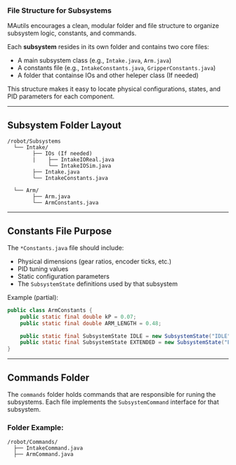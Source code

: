 ### File Structure for Subsystems

MAutils encourages a clean, modular folder and file structure to organize subsystem logic, constants, and commands.

Each **subsystem** resides in its own folder and contains two core files:

* A main subsystem class (e.g., `Intake.java`, `Arm.java`)
* A constants file (e.g., `IntakeConstants.java`, `GripperConstants.java`)
* A folder that containse IOs and other heleper class (If needed) 

This structure makes it easy to locate physical configurations, states, and PID parameters for each component.

---

##  Subsystem Folder Layout

```text
/robot/Subsystems
  └── Intake/
        ├── IOs (If needed)
        |    ├── IntakeIOReal.java
             └── IntakeIOSim.java
        ├── Intake.java
        └── IntakeConstants.java
        
  └── Arm/
        ├── Arm.java
        └── ArmConstants.java
```

---

##  Constants File Purpose

The `*Constants.java` file should include:

* Physical dimensions (gear ratios, encoder ticks, etc.)
* PID tuning values
* Static configuration parameters
* The `SubsystemState` definitions used by that subsystem

Example (partial):

```java
public class ArmConstants {
    public static final double kP = 0.07;
    public static final double ARM_LENGTH = 0.48;

    public static final SubsystemState IDLE = new SubsystemState("IDLE");
    public static final SubsystemState EXTENDED = new SubsystemState("EXTENDED");
}
```

---

##  Commands Folder

The `commands` folder holds commands that are responsible for runing the subsystems. Each file implements the `SubsystemCommand` interface for that subsystem.

### Folder Example:

```text
/robot/Commands/
  ├── IntakeCommand.java
  ├── ArmCommand.java
```
